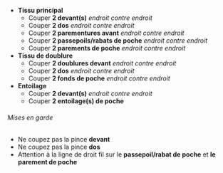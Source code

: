 -   **Tissu principal**
    -   Couper **2 devant(s)** *endroit contre endroit*
    -   Couper **2 dos** *endroit contre endroit*
    -   Couper **2 parementures avant** *endroit contre endroit*
    -   Couper **2 passepoils/rabats de poche** *endroit contre endroit*
    -   Couper **2 parements de poche** *endroit contre endroit*
-   **Tissu de doublure**
    -   Couper **2 doublures devant** *endroit contre endroit*
    -   Couper **2 dos** *endroit contre endroit*
    -   Couper **2 fonds de poche** *endroit contre endroit*
-   **Entoilage**
    -   Couper **2 devant(s)** *endroit contre endroit*
    -   Couper **2 entoilage(s) de poche**

<Warning>

###### Mises en garde

-   Ne coupez pas la pince **devant**
-   Ne coupez pas la pince **dos**
-   Attention à la ligne de droit fil sur le **passepoil/rabat de poche** et **le parement de poche**

</Warning>
